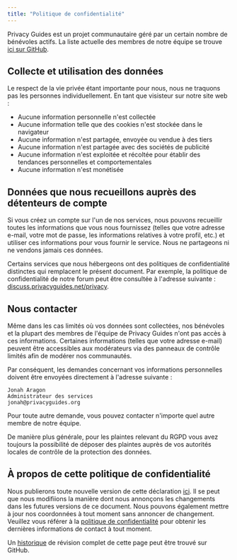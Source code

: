 ```yaml
---
title: "Politique de confidentialité"
---
```


Privacy Guides est un projet communautaire géré par un certain nombre de bénévoles actifs. La liste actuelle des membres de notre équipe se trouve [ici sur GitHub](https://github.com/orgs/privacyguides/people).

## Collecte et utilisation des données

Le respect de la vie privée étant importante pour nous, nous ne traquons pas les personnes individuellement. En tant que visisteur sur notre site web :

- Aucune information personnelle n'est collectée
- Aucune information telle que des cookies n'est stockée dans le navigateur
- Aucune information n'est partagée, envoyée ou vendue à des tiers
- Aucune information n'est partagée avec des sociétés de publicité
- Aucune information n'est exploitée et récoltée pour établir des tendances personnelles et comportementales
- Aucune information n'est monétisée

## Données que nous recueillons auprès des détenteurs de compte

Si vous créez un compte sur l'un de nos services, nous pouvons recueillir toutes les informations que vous nous fournissez (telles que votre adresse e-mail, votre mot de passe, les informations relatives à votre profil, etc.) et utiliser ces informations pour vous fournir le service. Nous ne partageons ni ne vendons jamais ces données.

Certains services que nous hébergeons ont des politiques de confidentialité distinctes qui remplacent le présent document. Par exemple, la politique de confidentialité de notre forum peut être consultée à l'adresse suivante : [discuss.privacyguides.net/privacy](https://discuss.privacyguides.net/privacy).

## Nous contacter

Même dans les cas limités où vos données sont collectées, nos bénévoles et la plupart des membres de l'équipe de Privacy Guides n'ont pas accès à ces informations. Certaines informations (telles que votre adresse e-mail) peuvent être accessibles aux modérateurs via des panneaux de contrôle limités afin de modérer nos communautés.

Par conséquent, les demandes concernant vos informations personnelles doivent être envoyées directement à l'adresse suivante :

```text
Jonah Aragon
Administrateur des services
jonah@privacyguides.org
```

Pour toute autre demande, vous pouvez contacter n'importe quel autre membre de notre équipe.

De manière plus générale, pour les plaintes relevant du RGPD vous avez toujours la possibilité de déposer des plaintes auprès de vos autorités locales de contrôle de la protection des données.

## À propos de cette politique de confidentialité

Nous publierons toute nouvelle version de cette déclaration [ici](privacy-policy.md). Il se peut que nous modifiions la manière dont nous annonçons les changements dans les futures versions de ce document. Nous pouvons également mettre à jour nos coordonnées à tout moment sans annoncer de changement. Veuillez vous référer à la [politique de confidentialité](privacy-policy.md) pour obtenir les dernières informations de contact à tout moment.

Un [historique](https://github.com/privacyguides/privacyguides.org/commits/main/docs/about/privacy-policy.md) de révision complet de cette page peut être trouvé sur GitHub.
